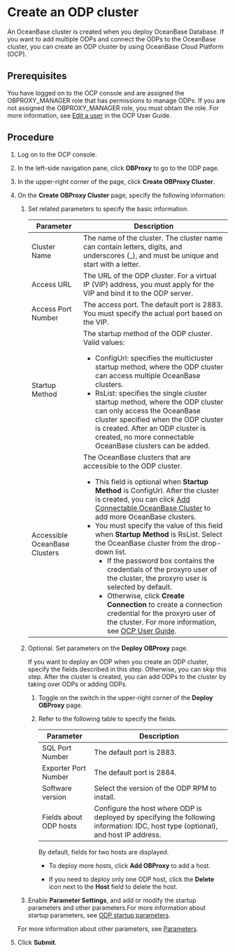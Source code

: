 # Create an ODP cluster

An OceanBase cluster is created when you deploy OceanBase Database. If you want to add multiple ODPs and connect the ODPs to the OceanBase cluster, you can create an ODP cluster by using OceanBase Cloud Platform (OCP).

## Prerequisites

You have logged on to the OCP console and are assigned the OBPROXY_MANAGER role that has permissions to manage ODPs. If you are not assigned the OBPROXY_MANAGER role, you must obtain the role. For more information, see [Edit a user](https://en.oceanbase.com/docs/community-ocp-en-10000000000840088) in the OCP User Guide.

## Procedure

1. Log on to the OCP console.

2. In the left-side navigation pane, click **OBProxy** to go to the ODP page.

3. In the upper-right corner of the page, click **Create OBProxy Cluster**.

4. On the **Create OBProxy Cluster** page, specify the following information:

   1. Set related parameters to specify the basic information.

      | Parameter | Description |
      |------------|--------------------------------------------------------------------------------------------------------------------------------------------------------------------------------------------------------------------------------------------------------------------------------------------------------------------------------------------------------------------------------------------------------------------------------------------------------------------------------------------------------------------------------------------------------------------------------------|
      | Cluster Name | The name of the cluster. The cluster name can contain letters, digits, and underscores (_), and must be unique and start with a letter.  |
      | Access URL | The URL of the ODP cluster. For a virtual IP (VIP) address, you must apply for the VIP and bind it to the ODP server.  |
      | Access Port Number | The access port. The default port is 2883. You must specify the actual port based on the VIP.  |
      | Startup Method | The startup method of the ODP cluster. Valid values: <ul><li>ConfigUrl: specifies the multicluster startup method, where the ODP cluster can access multiple OceanBase clusters. </li>  <li>RsList: specifies the single cluster startup method, where the ODP cluster can only access the OceanBase cluster specified when the ODP cluster is created. After an ODP cluster is created, no more connectable OceanBase clusters can be added. </li></ul> |
      | Accessible OceanBase Clusters | The OceanBase clusters that are accessible to the ODP cluster.  <ul><li>This field is optional when **Startup Method** is ConfigUrl. After the cluster is created, you can click [Add Connectable OceanBase Cluster](../2.manage-obproxy-clusters/6.manage-ob-cluster-in-obproxy.md) to add more OceanBase clusters. </li> <li>You must specify the value of this field when **Startup Method** is RsList.  Select the OceanBase cluster from the drop-down list. <ul><li>If the password box contains the credentials of the proxyro user of the cluster, the proxyro user is selected by default. </li> <li>Otherwise, click **Create Connection** to create a connection credential for the proxyro user of the cluster. For more information, see [OCP User Guide](https://en.oceanbase.com/docs/community-ocp-en-10000000000839919). </li></ul></li></ul> |

      <!-- ![08261923](https://help-static-aliyun-doc.aliyuncs.com/assets/img/zh-CN/2334601361/p312780.png) -->

   2. Optional. Set parameters on the **Deploy OBProxy** page.

      If you want to deploy an ODP when you create an ODP cluster, specify the fields described in this step. Otherwise, you can skip this step. After the cluster is created, you can add ODPs to the cluster by taking over ODPs or adding ODPs.

      1. Toggle on the switch in the upper-right corner of the **Deploy OBProxy** page.

      2. Refer to the following table to specify the fields.

         | Parameter | Description |
         |---------------|----------------------------------------------------|
         | SQL Port Number | The default port is 2883.  |
         | Exporter Port Number | The default port is 2884.  |
         | Software version | Select the version of the ODP RPM to install.  |
         | Fields about ODP hosts | Configure the host where ODP is deployed by specifying the following information: IDC, host type (optional), and host IP address.  |

         <!-- ![08261945](https://help-static-aliyun-doc.aliyuncs.com/assets/img/zh-CN/2334601361/p312784.png) -->

         By default, fields for two hosts are displayed.

         * To deploy more hosts, click **Add OBProxy** to add a host.

         * If you need to deploy only one ODP host, click the **Delete** icon next to the **Host** field to delete the host.

   3. Enable **Parameter Settings**, and add or modify the startup parameters and other parameters.For more information about startup parameters, see [ODP startup parameters](../4.odp-cluster-parameters.md). 
   
   For more information about other parameters, see [Parameters](https://en.oceanbase.com/docs/community-odp-en-10000000000864214).

      <!-- ![4](https://help-static-aliyun-doc.aliyuncs.com/assets/img/zh-CN/8232382161/p240600.png) -->

5. Click **Submit**.
